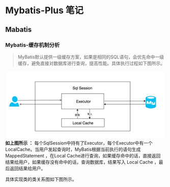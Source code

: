 # Mybatis-Plus 笔记

## Mabatis

### Mybatis-缓存机制分析

> MyBatis默认提供一级缓存方案，如果是相同的SQL语句，会优先命中一级缓存，避免直接对数据库进行查询，提高性能。具体执行过程如下图所示。

![Mybatis-缓存机制分析](./images/1.png)
**如上图所示 ：** 每个SqlSession中持有了Executor，每个Executor中有一个LocalCache。当用户发起查询时，MyBatis根据当前执行的语句生成 MappedStatement ，在Local Cache进行查询，如果缓存命中的话，直接返回
结果给用户，如果缓存没有命中的话，查询数据库，结果写入 Local Cache ，最后返回结果给用户。

具体实现类的类关系图如下图所示。

